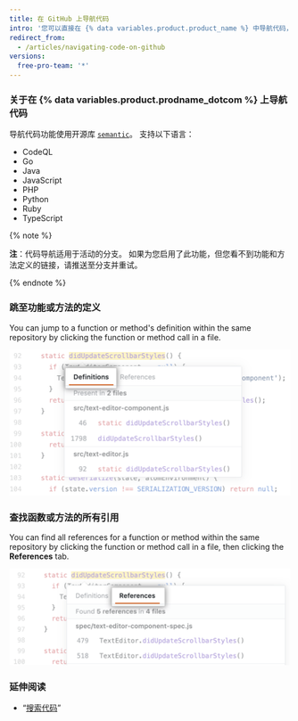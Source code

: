 ```yaml
---
title: 在 GitHub 上导航代码
intro: '您可以直接在 {% data variables.product.product_name %} 中导航代码，来理解仓库内及仓库之间的关系。'
redirect_from:
  - /articles/navigating-code-on-github
versions:
  free-pro-team: '*'
---
```


### 关于在 {% data variables.product.prodname_dotcom %} 上导航代码

导航代码功能使用开源库 [`semantic`](https://github.com/github/semantic)。 支持以下语言：
- CodeQL
- Go
- Java
- JavaScript
- PHP
- Python
- Ruby
- TypeScript

{% note %}

**注**：代码导航适用于活动的分支。 如果为您启用了此功能，但您看不到功能和方法定义的链接，请推送至分支并重试。

{% endnote %}

### 跳至功能或方法的定义

You can jump to a function or method's definition within the same repository by clicking the function or method call in a file.

![跳至定义选项卡](/assets/images/help/repository/jump-to-definition-tab.png)

### 查找函数或方法的所有引用

You can find all references for a function or method within the same repository by clicking the function or method call in a file, then clicking the **References** tab.

![查找所有引用选项卡](/assets/images/help/repository/find-all-references-tab.png)

### 延伸阅读
- “[搜索代码](/github/searching-for-information-on-github/searching-code)”

